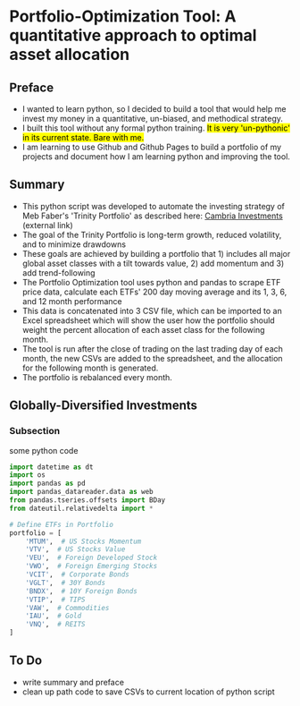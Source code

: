 # Portfolio-Optimization Tool: A quantitative approach to optimal asset allocation

## Preface
- I wanted to learn python, so I decided to build a tool that would help me invest my money in a quantitative, un-biased, and methodical strategy.
- I built this tool without any formal python training. <mark>It is very 'un-pythonic' in its current state. Bare with me<mark>.
- I am learning to use Github and Github Pages to build a portfolio of my projects and document how I am learning python and improving the tool.
## Summary
 - This python script was developed to automate the investing strategy of Meb Faber's 'Trinity Portfolio' as described here: [Cambria Investments](https://www.cambriainvestments.com/wp-content/uploads/2016/07/Trinity_DIGITAL_final.pdf) (external link)
 - The goal of the Trinity Portfolio is long-term growth, reduced volatility, and to minimize drawdowns 
 - These goals are achieved by building a portfolio that 1) includes all major global asset classes with a tilt towards value, 2) add momentum and 3) add trend-following
 - The Portfolio Optimization tool uses python and pandas to scrape ETF price data, calculate each ETFs' 200 day moving average and its 1, 3, 6, and 12 month performance
 - This data is concatenated into 3 CSV file, which can be imported to an Excel spreadsheet which will show the user how the portfolio should weight the percent allocation of each asset class for the following month.
 - The tool is run after the close of trading on the last trading day of each month, the new CSVs are added to the spreadsheet, and the allocation for the following month is generated.
 - The portfolio is rebalanced every month.
## Globally-Diversified Investments
### Subsection
some python code
```python
import datetime as dt
import os
import pandas as pd
import pandas_datareader.data as web
from pandas.tseries.offsets import BDay
from dateutil.relativedelta import *

# Define ETFs in Portfolio
portfolio = [
    'MTUM',  # US Stocks Momentum
    'VTV',  # US Stocks Value
    'VEU',  # Foreign Developed Stock
    'VWO',  # Foreign Emerging Stocks
    'VCIT',  # Corporate Bonds
    'VGLT',  # 30Y Bonds
    'BNDX',  # 10Y Foreign Bonds
    'VTIP',  # TIPS
    'VAW',  # Commodities
    'IAU',  # Gold
    'VNQ',  # REITS
]
```

## To Do
 - write summary and preface
 - clean up path code to save CSVs to current location of python script